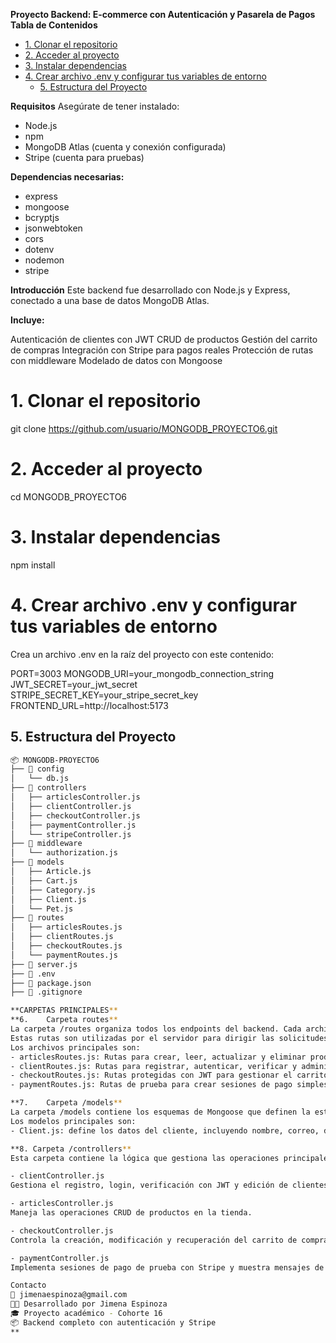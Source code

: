 **Proyecto Backend: E-commerce con Autenticación y Pasarela de Pagos**
**Tabla de Contenidos**
- [1. Clonar el repositorio](#1-clonar-el-repositorio)
- [2. Acceder al proyecto](#2-acceder-al-proyecto)
- [3. Instalar dependencias](#3-instalar-dependencias)
- [4. Crear archivo .env y configurar tus variables de entorno](#4-crear-archivo-env-y-configurar-tus-variables-de-entorno)
  - [5. Estructura del Proyecto](#5-estructura-del-proyecto)


**Requisitos**
Asegúrate de tener instalado:

- Node.js
- npm
- MongoDB Atlas (cuenta y conexión configurada)
- Stripe (cuenta para pruebas)

**Dependencias necesarias:**


- express 
- mongoose 
- bcryptjs 
- jsonwebtoken 
- cors 
- dotenv 
- nodemon 
- stripe

**Introducción**
Este backend fue desarrollado con Node.js y Express, conectado a una base de datos MongoDB Atlas.

**Incluye:**

Autenticación de clientes con JWT
CRUD de productos
Gestión del carrito de compras
Integración con Stripe para pagos reales
Protección de rutas con middleware
Modelado de datos con Mongoose


# 1. Clonar el repositorio

git clone https://github.com/usuario/MONGODB_PROYECTO6.git

# 2. Acceder al proyecto

cd MONGODB_PROYECTO6

# 3. Instalar dependencias

npm install

# 4. Crear archivo .env y configurar tus variables de entorno 

Crea un archivo .env en la raíz del proyecto con este contenido:

PORT=3003
MONGODB_URI=your_mongodb_connection_string
JWT_SECRET=your_jwt_secret
STRIPE_SECRET_KEY=your_stripe_secret_key
FRONTEND_URL=http://localhost:5173

## 5. Estructura del Proyecto

```bash
📦 MONGODB-PROYECTO6
├── 📂 config
│   └── db.js
├── 📂 controllers
│   ├── articlesController.js
│   ├── clientController.js
│   ├── checkoutController.js
│   ├── paymentController.js
│   └── stripeController.js
├── 📂 middleware
│   └── authorization.js
├── 📂 models
│   ├── Article.js
│   ├── Cart.js
│   ├── Category.js
│   ├── Client.js
│   └── Pet.js
├── 📂 routes
│   ├── articlesRoutes.js
│   ├── clientRoutes.js
│   ├── checkoutRoutes.js
│   └── paymentRoutes.js
├── 📜 server.js
├── 📜 .env
├── 📜 package.json
├── 📜 .gitignore

**CARPETAS PRINCIPALES**
**6.	Carpeta routes**
La carpeta /routes organiza todos los endpoints del backend. Cada archivo define las rutas de una funcionalidad específica de la aplicación, y conecta las peticiones HTTP con los controladores que contienen la lógica correspondiente.
Estas rutas son utilizadas por el servidor para dirigir las solicitudes entrantes hacia el controlador adecuado.
Los archivos principales son:
- articlesRoutes.js: Rutas para crear, leer, actualizar y eliminar productos. También conecta productos con Stripe.
- clientRoutes.js: Rutas para registrar, autenticar, verificar y administrar clientes.
- checkoutRoutes.js: Rutas protegidas con JWT para gestionar el carrito de compras y crear sesiones de pago.
- paymentRoutes.js: Rutas de prueba para crear sesiones de pago simples con Stripe y manejar los resultados de éxito o cancelación.

**7.	Carpeta /models**
La carpeta /models contiene los esquemas de Mongoose que definen la estructura de los datos almacenados en MongoDB. Cada modelo representa una colección dentro de la base de datos y establece qué campos debe tener cada documento, su tipo de dato y sus relaciones con otras colecciones. Estos modelos son esenciales para interactuar de forma organizada con la base de datos.
Los modelos principales son:
- Client.js: define los datos del cliente, incluyendo nombre, correo, dirección, teléfono y su carrito asociado.

**8. Carpeta /controllers**
Esta carpeta contiene la lógica que gestiona las operaciones principales del sistema. Cada archivo responde a solicitudes específicas que provienen de las rutas y se comunica con la base de datos a través de los modelos.

- clientController.js
Gestiona el registro, login, verificación con JWT y edición de clientes.

- articlesController.js
Maneja las operaciones CRUD de productos en la tienda.

- checkoutController.js
Controla la creación, modificación y recuperación del carrito de compras. También conecta el carrito con Stripe para generar sesiones de pago reales.

- paymentController.js
Implementa sesiones de pago de prueba con Stripe y muestra mensajes de éxito o cancelación.

Contacto
📧 jimenaespinoza@gmail.com
👩‍💻 Desarrollado por Jimena Espinoza
🎓 Proyecto académico - Cohorte 16
📦 Backend completo con autenticación y Stripe
**